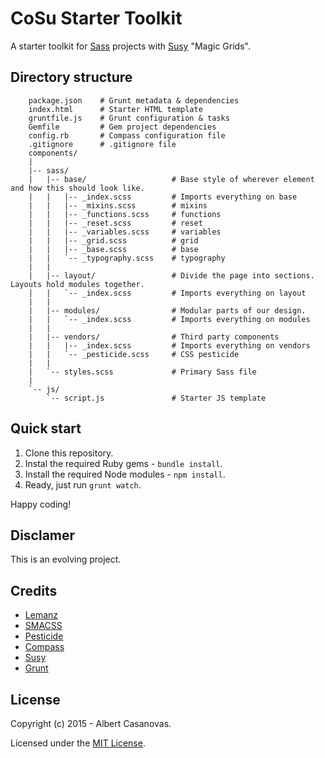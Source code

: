 CoSu Starter Toolkit
==========================

A starter toolkit for [Sass](http://sass-lang.com/) projects with [Susy](http://susy.oddbird.net/) "Magic Grids".

Directory structure
-------------------


```
    package.json	# Grunt metadata & dependencies
    index.html		# Starter HTML template
    gruntfile.js	# Grunt configuration & tasks
	Gemfile			# Gem project dependencies
	config.rb		# Compass configuration file
	.gitignore		# .gitignore file
	components/
	|
	|-- sass/
	|   |-- base/					# Base style of wherever element and how this should look like.
	|	|	|-- _index.scss 		# Imports everything on base
	|	|	|-- _mixins.scss 		# mixins
	|	|	|-- _functions.scss 	# functions
	|	|	|-- _reset.scss			# reset
	|	|	|-- _variables.scss 	# variables
	|	|	|-- _grid.scss 			# grid
	|	|	|-- _base.scss			# base
	|	|	`-- _typography.scss	# typography
	|	|
	|   |-- layout/					# Divide the page into sections. Layouts hold modules together.
	|	|	`-- _index.scss 		# Imports everything on layout
	|	|
	|   |-- modules/				# Modular parts of our design.
	|	|	`-- _index.scss 		# Imports everything on modules
	|	|
	|   |-- vendors/				# Third party components
	|	|	|-- _index.scss 		# Imports everything on vendors
	|	|	`-- _pesticide.scss		# CSS pesticide
	|	|
	|   `-- styles.scss 			# Primary Sass file
	|
	`-- js/
		`-- script.js 				# Starter JS template
```


Quick start
-----------
1. Clone this repository.
2. Instal the required Ruby gems - `bundle install`.
3. Install the required Node modules - `npm install`.
4. Ready, just run `grunt watch`.

Happy coding!

Disclamer
---------
This is an evolving project.

Credits
-------
- [Lemanz](https://github.com/grayghostvisuals/lemanz)
- [SMACSS](https://smacss.com)
- [Pesticide](https://github.com/mrmrs/pesticide)
- [Compass](https://github.com/Compass/compass)
- [Susy](https://github.com/ericam/susy)
- [Grunt](https://github.com/gruntjs/grunt)

License
-------
Copyright (c) 2015 - Albert Casanovas.

Licensed under the [MIT License](https://github.com/acasanovas/cosu-starter/blob/master/LICENSE).